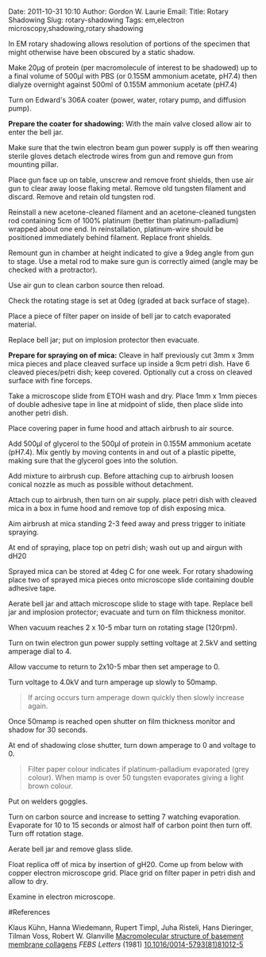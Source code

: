 Date: 2011-10-31 10:10
Author: Gordon W. Laurie
Email: 
Title: Rotary Shadowing
Slug: rotary-shadowing
Tags: em,electron microscopy,shadowing,rotary shadowing

In EM rotary shadowing allows resolution of portions of the specimen that might otherwise have been obscured by a static shadow. 









Make 20µg of protein (per macromolecule of interest to be shadowed) up to a final volume of 500µl with PBS (or 0.155M ammonium acetate, pH7.4) then dialyze overnight against 500ml of 0.155M ammonium acetate (pH7.4)



Turn on Edward's 306A coater (power, water, rotary pump, and diffusion pump).



**Prepare the coater for shadowing:**
With the main valve closed allow air to enter the bell jar.



Make sure that the twin electron beam gun power supply is off then wearing sterile gloves detach electrode wires from gun and remove gun from mounting pillar.



Place gun face up on table, unscrew and remove front shields, then use air gun to clear away loose flaking metal. Remove old tungsten filament and discard. Remove and retain old tungsten rod.



Reinstall a new acetone-cleaned filament and an acetone-cleaned tungsten rod containing 5cm of 100% platinum (better than platinum-palladium) wrapped about one end. In reinstallation, platinum-wire should be positioned immediately behind filament. Replace front shields.



Remount gun in chamber at height indicated to give a 9deg angle from gun to stage. Use a metal rod to make sure gun is correctly aimed (angle may be checked with a protractor).



Use air gun to clean carbon source then reload.



Check the rotating stage is set at 0deg (graded at back surface of stage).



Place a piece of filter paper on inside of bell jar to catch evaporated material.



Replace bell jar; put on implosion protector then evacuate.



**Prepare for spraying on of mica:**
Cleave in half previously cut 3mm x 3mm mica pieces and place cleaved surface up inside a 9cm petri dish. Have 6 cleaved pieces/petri dish; keep covered. Optionally cut a cross on cleaved surface with fine forceps.



Take a microscope slide from ETOH wash and dry. Place 1mm x 1mm pieces of double adhesive tape in line at midpoint of slide, then place slide into another petri dish.



Place covering paper in fume hood and attach airbrush to air source.



Add 500µl of glycerol to the 500µl of protein in 0.155M ammonium acetate (pH7.4). Mix gently by moving contents in and out of a plastic pipette, making sure that the glycerol goes into the solution. 



Add mixture to airbrush cup. Before attaching cup to airbrush loosen conical nozzle as much as possible without detachment.



Attach cup to airbrush, then turn on air supply. place petri dish with cleaved mica in a box in fume hood and remove top of dish exposing mica. 



Aim airbrush at mica standing 2-3 feed away and press trigger to initiate spraying.



At end of spraying, place top on petri dish; wash out up and airgun with dH20



Sprayed mica can be stored at 4deg C for one week. For rotary shadowing place two of sprayed mica pieces onto microscope slide containing double adhesive tape.



Aerate bell jar and attach microscope slide to stage with tape. Replace bell jar and implosion protector; evacuate and turn on film thickness monitor.



When vacuum reaches 2 x 10-5 mbar turn on rotating stage (120rpm).



Turn on twin electron gun power supply setting voltage at 2.5kV and setting amperage dial to 4.



Allow vaccume to return to 2x10-5 mbar then set amperage to 0.



Turn voltage to 4.0kV and turn amperage up slowly to 50mamp.


>If arcing occurs turn amperage down quickly then slowly increase again.


Once 50mamp is reached open shutter on film thickness monitor and shadow for 30 seconds.



At end of shadowing close shutter, turn down amperage to 0 and voltage to 0. 


>Filter paper colour indicates if platinum-palladium evaporated (grey colour). When mamp is over 50 tungsten evaporates giving a light brown colour.


Put on welders goggles.



Turn on carbon source and increase to setting 7 watching evaporation. Evaporate for 10 to 15 seconds or almost half of carbon point then turn off. Turn off rotation stage.



Aerate bell jar and remove glass slide. 



Float replica off of mica by insertion of gH20. Come up from below with copper electron microscope grid. Place grid on filter paper in petri dish and allow to dry.



Examine in electron microscope.





#References


Klaus Kühn, Hanna Wiedemann, Rupert Timpl, Juha Risteli, Hans Dieringer, Tilman Voss, Robert W. Glanville [Macromolecular structure of basement membrane collagens](http://dx.doi.org/10.1016/0014-5793(81)81012-5) _FEBS Letters_ (1981)
[10.1016/0014-5793(81)81012-5](http://dx.doi.org/10.1016/0014-5793(81)81012-5)





